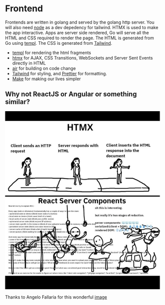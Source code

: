 # Frontend

Frontends are written in golang and served by the golang http server. You will also need [node](https://nodejs.org/en) as a dev depedency for tailwind. HTMX is used to make the app interactive. Apps are server side rendered, Go will serve all the HTML and CSS required to render the page. The HTML is generated from Go using [templ](https://templ.guide). The CSS is generated from [Tailwind](https://tailwindcss.com/).

- [templ](https://templ.guide) for rendering the html fragments
- [htmx](https://htmx.org) for AJAX, CSS Transitions, WebSockets and Server Sent Events directly in HTML
- [air](https://github.com/cosmtrek/air) for building on code change
- [Tailwind](https://tailwindcss.com/) for styling, and [Prettier](https://prettier.io/) for formatting.
- [Make](https://www.gnu.org/software/make/) for making our lives simpler

## Why not ReactJS or Angular or something similar?

![Go](../img/htmx.jpg)

Thanks to Angelo Fallaria for this wonderful [image](https://twitter.com/angelo_fallaria/status/1747852397769269264?s=46&t=e4olOQNidU3pP6ZVlFOvIg)
